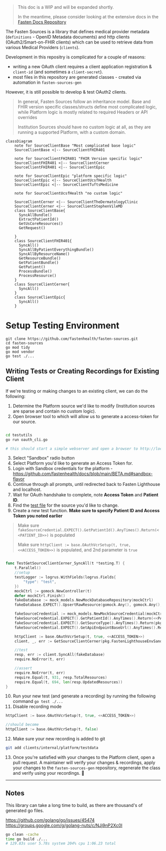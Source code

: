 > This doc is a WIP and will be expanded shortly.
>
> In the meantime, please consider looking at the extensive docs in the [Fasten Docs Repository](https://github.com/fastenhealth/docs/tree/main/technical)


The Fasten Sources is a library that defines medical provider metadata (`definitions` - OpenID Metadata documents)
and http clients (OAuth2/Smart-on-FHIR clients) which can be used to retrieve data from various Medical
Providers (`clients`).

Development in this repositry is complicated for a couple of reasons:

- writing a new OAuth client requires a client application registration  & `client-id` (and sometimes a `client-secret`). 
- most files in this repository are generated classes - created via automation in `fasten-sources-gen`

However, it is still possible to develop & test OAuth2 clients.

> In general, Fasten Sources follow an inheritance model. Base and FHIR version specific classes/structs
> define most complicated logic, while Platform logic is mostly related to required Headers or API overrides
>
> Institution Sources should have no custom logic at all, as they are running a supported Platform, with a custom domain.

```mermaid
classDiagram
    note for SourceClientBase "Most complicated base logic"
    SourceClientBase <|-- SourceClientFHIR401
    
    note for SourceClientFHIR401 "FHIR Version specific logic"
    SourceClientFHIR401 <|-- SourceClientCerner
    SourceClientFHIR401 <|-- SourceClientEpic

    note for SourceClientEpic "platform specific logic"
    SourceClientEpic <|-- SourceClientUcsfHealth
    SourceClientEpic <|-- SourceClientTuftsMedicine

    note for SourceClientUcsfHealth "no custom logic"

    SourceClientCerner <|-- SourceClientTheDermatologyClinic
    SourceClientCerner <|-- SourceClientStephenVileMD
    class SourceClientBase{
      SyncAllBundle()
      ExtractPatientId()
      GetUsCoreResources()
      GetRequest()

    }
    class SourceClientFHIR401{
      SyncAll()
      SyncAllByPatientEverythingBundle()
      SyncAllByResourceName()
      GetResourceBundle()
      GetPatientBundle()
      GetPatient()
      ProcessBundle()
      ProcessResource()
    }
    class SourceClientCerner{
      SyncAll()
    }
    class SourceClientEpic{
      SyncAll()
    }
```

# Setup Testing Environment

```
git clone https://github.com/fastenhealth/fasten-sources.git
cd fasten-sources
go mod tidy
go mod vendor
go test ./...
```



## Writing Tests or Creating Recordings for Existing Client


If we're testing or making changes to an existing client, we can do the following:

1. Determine the Platform source we'd like to modify (Institution sources are sparse and contain no custom logic).
2. Open browser tool to which will allow us to generate a access-token for our source. 
```bash

cd testutils
go run oauth_cli.go

# this should start a simple webserver and open a browser to http://localhost:9999
```

3. Select "Sandbox" radio button
4. Select Platform you'd like to generate an Access Token for. 
5. Login with Sandbox credentials for the platform - https://github.com/fastenhealth/docs/blob/main/BETA.md#sandbox-flavor
6. Continue through all prompts, until redirected back to Fasten Lighthouse and localhost. 
7. Wait for OAuth handshake to complete, note **Access Token** and **Patient ID**. 
8. Find the [test file](./clients/internal/platform) for the source you'd like to change. 
9. Create a new test function. **Make sure to specify Patient ID and Access Token you noted earlier**

> Make sure `fakeSourceCredential.EXPECT().GetPatientId().AnyTimes().Return(<<PATIENT_ID>>)` is populated
>
> Make sure `httpClient := base.OAuthVcrSetup(t, true, <<ACCESS_TOKEN>>)` is populated, and 2nd parameter is `true`

```go

func TestGetSourceClientCerner_SyncAll(t *testing.T) {
	t.Parallel()
	//setup
	testLogger := logrus.WithFields(logrus.Fields{
		"type": "test",
	})
	mockCtrl := gomock.NewController(t)
	defer mockCtrl.Finish()
	fakeDatabase := mock_models.NewMockDatabaseRepository(mockCtrl)
	fakeDatabase.EXPECT().UpsertRawResource(gomock.Any(), gomock.Any(), gomock.Any()).Times(694).Return(true, nil)

	fakeSourceCredential := mock_models.NewMockSourceCredential(mockCtrl)
	fakeSourceCredential.EXPECT().GetPatientId().AnyTimes().Return(<<PATIENT_ID>>)
	fakeSourceCredential.EXPECT().GetSourceType().AnyTimes().Return(pkg.SourceTypeCerner)
	fakeSourceCredential.EXPECT().GetApiEndpointBaseUrl().AnyTimes().Return("https://fhir-myrecord.cerner.com/r4/ec2458f2-1e24-41c8-b71b-0e701af7583d")

	httpClient := base.OAuthVcrSetup(t, true, <<ACCESS_TOKEN>>)
	client, _, err := GetSourceClientCerner(pkg.FastenLighthouseEnvSandbox, context.Background(), testLogger, fakeSourceCredential, httpClient)

	//test
	resp, err := client.SyncAll(fakeDatabase)
	require.NoError(t, err)

	//assert
	require.NoError(t, err)
	require.Equal(t, 931, resp.TotalResources)
	require.Equal(t, 694, len(resp.UpdatedResources))
}
```

10. Run your new test (and generate a recording) by running the following command `go test ./...`
11. Disable recording mode
```go
httpClient := base.OAuthVcrSetup(t, true, <<ACCESS_TOKEN>>)

//should become
httpClient := base.OAuthVcrSetup(t, false)

```
12. Make sure your new recording is added to git
```bash
git add clients/internal/platform/testdata
```

13. Once you're satisfied with your changes to the Platform client, open a pull request. A maintainer will verify your changes & recordings, apply your changes to the `fasten-sources-gen` repository, regenerate the class and verify using your recordings. :partying_face:


---

## Notes

This library can take a long time to build, as there are thousand's of generated go files. 

https://github.com/golang/go/issues/45474
https://groups.google.com/g/golang-nuts/c/NJj9nP2Xc0I

```bash
go clean -cache
time go build ./...
# 129.83s user 5.78s system 204% cpu 1:06.23 total
```
